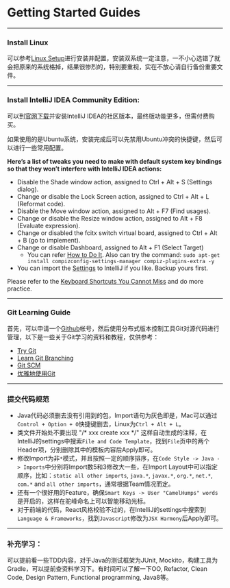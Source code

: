 # Getting Started Guides

----
### Install Linux
可以参考[Linux Setup](https://github.com/iamcoach/linux-setup/blob/master/Install.md)进行安装并配置，安装双系统一定注意，一不小心选错了就会把原来的系统格掉，结果很惨烈的，特别要重视，实在不放心请自行备份重要文件。

----

### Install IntelliJ IDEA Community Edition: 
可以到[官网下载](https://www.jetbrains.com/idea/download/#section=linux)并安装IntelliJ IDEA的社区版本，最终版功能更多，但需付费购买。

如果使用的是Ubuntu系统，安装完成后可以先禁用Ubuntu冲突的快捷键，然后可以进行一些常用配置。

**Here’s a list of tweaks you need to make with default system key bindings so that they won’t interfere with IntelliJ IDEA actions:**

- Disable the Shade window action, assigned to Ctrl + Alt + S (Settings dialog).
- Change or disable the Lock Screen action, assigned to Ctrl + Alt + L (Reformat code).
- Disable the Move window action, assigned to Alt + F7 (Find usages).
- Change or disable the Resize window action, assigned to Alt + F8 (Evaluate expression).
- Change or disabled the fcitx switch virtual board, assigned to Ctrl + Alt + B (go to implement).
- Change or disable Dashboard, assigned to Alt + F1 (Select Target) 
	- You can refer [How to Do It](http://askubuntu.com/questions/271386/how-to-prevent-alt-f1-from-selecting-dash). Also can try the command: `sudo apt-get install compizconfig-settings-manager compiz-plugins-extra -y`
- You can import the [Settings](assets/settings.jar) to IntelliJ if you like. Backup yours first.

Please refer to the [Keyboard Shortcuts You Cannot Miss](https://www.jetbrains.com/help/idea/2016.2/keyboard-shortcuts-you-cannot-miss.html) and do more practice.

----

### Git Learning Guide
首先，可以申请一个[Github](http://github.com/)帐号，然后使用分布式版本控制工具Git对源代码进行管理，以下是一些关于Git学习的资料和教程，仅供参考：

- [Try Git](https://www.codeschool.com/courses/try-git)
- [Learn Git Branching](http://learngitbranching.js.org/)
- [Git SCM](http://git-scm.com/book/en/v2)
- [优雅地使用Git](http://blog.waterstrong.me/master-git/)

----

### 提交代码规范
- Java代码必须删去没有引用到的包，Import语句为灰色即是，Mac可以通过`Control + Option + O`快捷键删去，Linux为`Ctrl + Alt + L`。
- 类文件开始处不要出现 "/* xxx create xxx */" 这样自动生成的注释，在IntelliJ的settings中搜索`File and Code Template`，找到`File`页中的两个Header项，分别删除其中的模板内容后Apply即可。
- 修改Import为非`*`模式，并且按照一定的顺序排序，在`Code Style -> Java -> Imports`中分别将Import数5和3修改大一些，在Import Layout中可以指定顺序，比如：`static all other imports`, `java.*`, `javax.*`, `org.*`, `net.*`, `com.*` and `all other imports`，通常根据Team情况而定。
- 还有一个很好用的Feature，确保`Smart Keys -> User "CamelHumps" words`是开启的，这样在驼峰命名上可以智能移动光标。
- 对于前端的代码，React风格校验不过的，在IntelliJ的settings中搜索到`Language & Frameworks`，找到`Javascript`修改为`JSX Harmony`后Apply即可。

----

### 补充学习：
可以提前看一些TDD内容，对于Java的测试框架为JUnit, Mockito，构建工具为Gradle，可以提前查资料学习下。有时间可以了解一下OO, Refactor, Clean Code, Design Pattern, Functional programming, Java8等。




